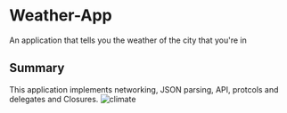 # Weather-App
An application that tells you the weather of the city that you're in 

## Summary
This application implements networking, JSON parsing, API, protcols and delegates and Closures.
![climate](https://user-images.githubusercontent.com/80994897/157135009-96aeb48d-c228-4ab1-beb2-3f205b6cdd24.gif)
